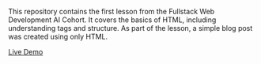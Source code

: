 This repository contains the first lesson from the Fullstack Web Development AI Cohort. It covers the basics of HTML, including understanding tags and structure. As part of the lesson, a simple blog post was created using only HTML.

[Live Demo](https://my-first-html-blog.netlify.app/)